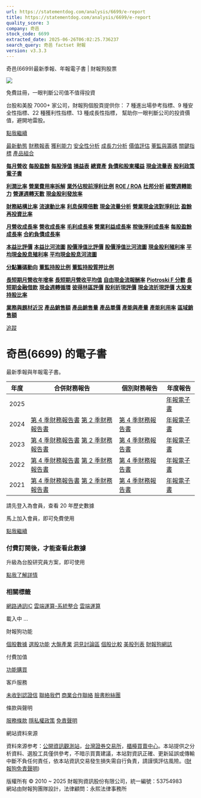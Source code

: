 ```yaml
---
url: https://statementdog.com/analysis/6699/e-report
title: https://statementdog.com/analysis/6699/e-report
quality_score: 3
company: 奇邑
stock_code: 6699
extracted_date: 2025-06-26T06:02:25.736237
search_query: 奇邑 factset 財報
version: v3.3.3
---
```


奇邑(6699)最新季報、年報電子書 | 財報狗股票















![](https://www.facebook.com/tr?id=1265443774131605&ev=PageView&noscript=1)













































































免費註冊，一眼判斷公司值不值得投資

台股和美股 7000+ 家公司，財報狗個股頁提供你：
7 種進出場參考指標、9 種安全性指標、22 種獲利性指標、13 種成長性指標，
幫助你一眼判斷公司的投資價值，避開地雷股。

[點我繼續](/users/sign_up)

[最新動態](/analysis/6699)
[財務報表](/analysis/6699/monthly-revenue)
[獲利能力](/analysis/6699/profit-margin)
[安全性分析](/analysis/6699/financial-structure-ratio)
[成長力分析](/analysis/6699/monthly-revenue-growth-rate)
[價值評估](/analysis/6699/pe)
[董監與籌碼](/analysis/6699/broker-trading)
[關鍵指標](/analysis/6699/long-term-and-short-term-monthly-revenue-yoy)
[產品組合](/analysis/6699/ai-search)

[**每月營收**](/analysis/6699/monthly-revenue)
[**每股盈餘**](/analysis/6699/eps)
[**每股淨值**](/analysis/6699/nav)
[**損益表**](/analysis/6699/income-statement)
[**總資產**](/analysis/6699/assets)
[**負債和股東權益**](/analysis/6699/liabilities-and-equity)
[**現金流量表**](/analysis/6699/cash-flow-statement)
[**股利政策**](/analysis/6699/dividend-policy)
[**電子書**](/analysis/6699/e-report)

[**利潤比率**](/analysis/6699/profit-margin)
[**營業費用率拆解**](/analysis/6699/operating-expense-ratio)
[**業外佔稅前淨利比例**](/analysis/6699/non-operating-income-to-profit-before-tax)
[**ROE / ROA**](/analysis/6699/roe-roa)
[**杜邦分析**](/analysis/6699/du-pont-analysis)
[**經營週轉能力**](/analysis/6699/turnover-ratio)
[**營運週轉天數**](/analysis/6699/turnover-days)
[**現金股利發放率**](/analysis/6699/dividend-payout-ratio)

[**財務結構比率**](/analysis/6699/financial-structure-ratio)
[**流速動比率**](/analysis/6699/current-ratio-and-quick-ratio)
[**利息保障倍數**](/analysis/6699/interest-coverage-ratio)
[**現金流量分析**](/analysis/6699/cash-flow-analysis)
[**營業現金流對淨利比**](/analysis/6699/operating-cash-flow-to-net-income-ratio)
[**盈餘再投資比率**](/analysis/6699/reinvestment-rate)

[**月營收成長率**](/analysis/6699/monthly-revenue-growth-rate)
[**營收成長率**](/analysis/6699/revenue-growth-rate)
[**毛利成長率**](/analysis/6699/gross-profit-growth-rate)
[**營業利益成長率**](/analysis/6699/operating-income-growth-rate)
[**稅後淨利成長率**](/analysis/6699/net-income-growth-rate)
[**每股盈餘成長率**](/analysis/6699/eps-growth-rate)
[**合約負債成長率**](/analysis/6699/current-contract-liabilities-growth-rate)

[**本益比評價**](/analysis/6699/pe)
[**本益比河流圖**](/analysis/6699/pe-band)
[**股價淨值比評價**](/analysis/6699/pb)
[**股價淨值比河流圖**](/analysis/6699/pb-band)
[**現金股利殖利率**](/analysis/6699/dividend-yield)
[**平均現金股息殖利率**](/analysis/6699/average-dividend-yield)
[**平均現金股息河流圖**](/analysis/6699/average-dividend-yield-band)

[**分點籌碼動向**](/analysis/6699/broker-trading)
[**董監持股比例**](/analysis/6699/board-members-and-supervisors-shares-to-shares-outstanding-ratio)
[**董監持股質押比例**](/analysis/6699/pledging-ratio-of-board-members-and-supervisors)

[**長短期月營收年增率**](/analysis/6699/long-term-and-short-term-monthly-revenue-yoy)
[**長短期月營收平均值**](/analysis/6699/average-long-term-and-short-term-monthly-revenue)
[**自由現金流報酬率**](/analysis/6699/croic)
[**Piotroski F 分數**](/analysis/6699/piotroski-f-score)
[**長短期金融借款**](/analysis/6699/financial-borrowing)
[**現金週轉循環**](/analysis/6699/cash-conversion-cycle)
[**彼得林區評價**](/analysis/6699/peter-lynch-valuation)
[**股利折現評價**](/analysis/6699/dividend-discount-valuation)
[**現金流折現評價**](/analysis/6699/dcf-valuation)
[**大股東持股比率**](/analysis/6699/majority-shareholders-share-ratio)

[**業務與題材近況**](/analysis/6699/ai-search)
[**產品銷售額**](/analysis/6699/product-sales-figure)
[**產品銷售量**](/analysis/6699/product-sales-volume)
[**產品單價**](/analysis/6699/product-unit-price)
[**產能與產量**](/analysis/6699/production-capacity)
[**產能利用率**](/analysis/6699/production-capacity-utilization)
[**區域銷售額**](/analysis/6699/product-regional-sales)

[追蹤](/users/sign_up)

# 奇邑(6699) 的電子書

最新季報與年報電子書。

| 年度 | 合併財務報告 | 個別財務報告 | 年度報告 |
| --- | --- | --- | --- |
| 2025 |  |  | [年報電子書](/analysis) |
| 2024 | [第 4 季財務報告書](https://doc.twse.com.tw/server-java/t57sb01?co_id=6699&colorchg=1&kind=A&step=9&filename=202404_6699_AI1.pdf)  [第 2 季財務報告書](https://doc.twse.com.tw/server-java/t57sb01?co_id=6699&colorchg=1&kind=A&step=9&filename=202402_6699_AI1.pdf) | [第 4 季財務報告書](https://doc.twse.com.tw/server-java/t57sb01?co_id=6699&colorchg=1&kind=A&step=9&filename=202404_6699_AI3.pdf) | [年報電子書](https://doc.twse.com.tw/server-java/t57sb01?co_id=6699&colorchg=1&kind=F&step=9&filename=2024_6699_20250603F04.pdf) |
| 2023 | [第 4 季財務報告書](https://doc.twse.com.tw/server-java/t57sb01?co_id=6699&colorchg=1&kind=A&step=9&filename=202304_6699_AI1.pdf)  [第 2 季財務報告書](https://doc.twse.com.tw/server-java/t57sb01?co_id=6699&colorchg=1&kind=A&step=9&filename=202302_6699_AI1.pdf) | [第 4 季財務報告書](https://doc.twse.com.tw/server-java/t57sb01?co_id=6699&colorchg=1&kind=A&step=9&filename=202304_6699_AI3.pdf) | [年報電子書](https://doc.twse.com.tw/server-java/t57sb01?co_id=6699&colorchg=1&kind=F&step=9&filename=2023_6699_20240527F04.pdf) |
| 2022 | [第 4 季財務報告書](https://doc.twse.com.tw/server-java/t57sb01?co_id=6699&colorchg=1&kind=A&step=9&filename=202204_6699_AI1.pdf)  [第 2 季財務報告書](https://doc.twse.com.tw/server-java/t57sb01?co_id=6699&colorchg=1&kind=A&step=9&filename=202202_6699_AI1.pdf) | [第 4 季財務報告書](https://doc.twse.com.tw/server-java/t57sb01?co_id=6699&colorchg=1&kind=A&step=9&filename=202204_6699_AI3.pdf) | [年報電子書](https://doc.twse.com.tw/server-java/t57sb01?co_id=6699&colorchg=1&kind=F&step=9&filename=2022_6699_20230602F04.pdf) |
| 2021 | [第 4 季財務報告書](https://doc.twse.com.tw/server-java/t57sb01?co_id=6699&colorchg=1&kind=A&step=9&filename=202104_6699_AI1.pdf)  [第 2 季財務報告書](https://doc.twse.com.tw/server-java/t57sb01?co_id=6699&colorchg=1&kind=A&step=9&filename=202102_6699_AI1.pdf) | [第 4 季財務報告書](https://doc.twse.com.tw/server-java/t57sb01?co_id=6699&colorchg=1&kind=A&step=9&filename=202104_6699_AI3.pdf) | [年報電子書](https://doc.twse.com.tw/server-java/t57sb01?co_id=6699&colorchg=1&kind=F&step=9&filename=2021_6699_20220623F04.pdf) |

請先登入為會員，查看 20 年歷史數據

馬上加入會員，即可免費使用

[點我繼續](/users/sign_up)

### 付費訂閱後，才能查看此數據

升級為台股研究員方案，即可使用

[點我了解詳情](/pricing)

### 相關標籤

[網路通訊IC](/tags/940)
[雲端運算-系統整合](/tags/731)
[雲端運算](/tags/369)

載入中 ...





財報狗功能

[個股數據](/analysis)
[選股功能](/screeners)
[大盤產業](/taiex)
[洞見討論區](/insight)
[個股比較](/compare/tpe)
[美股列表](/us-stock-list)
[財報狗網誌](/blog/)

付費加值

[功能購買](/pricing)

客戶服務

[未收到認證信](/users/recv_auth_fail)
[聯絡我們](/contact)
[商業合作聯絡](/contact)
[臉書粉絲團](//www.facebook.com/statementdog)

條款與聲明

[服務條款](/law/tos)
[隱私權政策](/law/privacy)
[免責聲明](/law/disclaimer)

網站資料來源

資料來源参考：[公開資訊觀測站](http://mops.twse.com.tw/mops/web/index)，[台灣證券交易所](http://www.tse.com.tw/)，[櫃檯買賣中心](http://www.otc.org.tw/)。本站提供之分析資料、選股工具僅供參考，不暗示買賣建議，本站對資訊正確、更新延誤或傳輸中斷不負任何責任，依本站資訊交易發生損失需自行負責，請謹慎評估風險。([財報狗免責聲明](/law/disclaimer))

版權所有 © 2010 ~ 2025 財報狗資訊股份有限公司，統一編號：53754983  
網站由財報狗團隊設計，法律顧問：永熙法律事務所